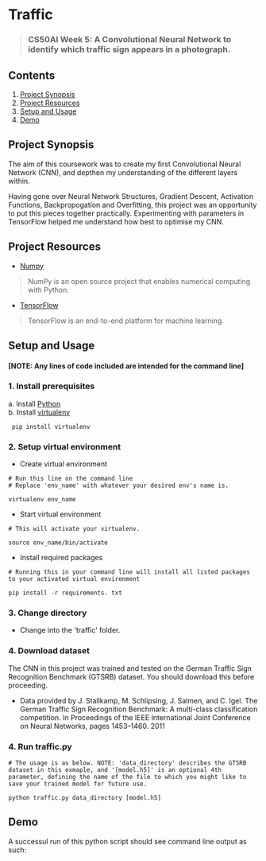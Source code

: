 # Traffic
>### CS50AI Week 5: A Convolutional Neural Network to identify which traffic sign appears in a photograph.

## Contents
1. [Project Synopsis](#project_synopsis)
2. [Project Resources](#project_resources)
3. [Setup and Usage](#setup)
4. [Demo](#video)


## <a id='project_synopsis'> Project Synopsis </a>
The aim of this coursework was to create my first Convolutional Neural Network (CNN), and depthen my understanding of the different layers within. 

Having gone over Neural Network Structures, Gradient Descent, Activation Functions, Backpropogation and Overfitting, this project was an opportunity to put this pieces together practically. Experimenting with parameters in TensorFlow helped me understand how best to optimise my CNN.

## <a id='project_resources'> Project Resources </a>
* [Numpy](https://numpy.org/)
> NumPy is an open source project that enables numerical computing with Python.

* [TensorFlow](https://www.tensorflow.org/?hl=en)
> TensorFlow is an end-to-end platform for machine learning.

## <a id='setup'> Setup and Usage </a>
#### [NOTE: Any lines of code included are intended for the command line]

### 1. Install prerequisites
a. Install [Python](https://www.python.org/) </br>
b. Install [virtualenv](https://virtualenv.pypa.io/en/latest/)
``` 
 pip install virtualenv
```
### 2. Setup virtual environment
* Create virtual environment </br>
```
# Run this line on the command line
# Replace 'env_name' with whatever your desired env's name is.

virtualenv env_name
```
* Start virtual environment
```
# This will activate your virtualenv.

source env_name/bin/activate
```
* Install required packages
```
# Running this in your command line will install all listed packages to your activated virtual environment

pip install -r requirements. txt
```
### 3. Change directory
* Change into the 'traffic' folder.

### 4. Download dataset
The CNN in this project was trained and tested on the German Traffic Sign Recognition Benchmark (GTSRB) dataset. You should download this before proceeding.

* Data provided by J. Stallkamp, M. Schlipsing, J. Salmen, and C. Igel. The German Traffic Sign Recognition Benchmark: A multi-class classification competition. In Proceedings of the IEEE International Joint Conference on Neural Networks, pages 1453–1460. 2011

### 4. Run traffic.py
```
# The usage is as below. NOTE: 'data_directory' describes the GTSRB dataset in this exmaple, and '[model.h5]' is an optional 4th parameter, defining the name of the file to which you might like to save your trained model for future use.

python traffic.py data_directory [model.h5]
```

## <a id='Example'> Demo </a>

A successul run of this python script should see command line output as such:


